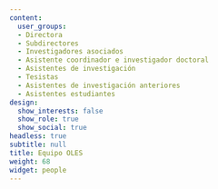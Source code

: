```yaml
---
content:
  user_groups:
  - Directora
  - Subdirectores
  - Investigadores asociados
  - Asistente coordinador e investigador doctoral
  - Asistentes de investigación
  - Tesistas
  - Asistentes de investigación anteriores
  - Asistentes estudiantes 
design:
  show_interests: false
  show_role: true
  show_social: true
headless: true
subtitle: null
title: Equipo OLES
weight: 68
widget: people
---
```

